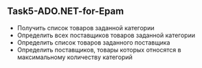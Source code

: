 ## Task5-ADO.NET-for-Epam
  * Получить список товаров заданной категории 
  * Определить всех поставщиков товаров заданной категории 
  * Определить список товаров заданного поставщика 
  * Определить поставщиков, товары которых относятся в максимальному количеству категорий
